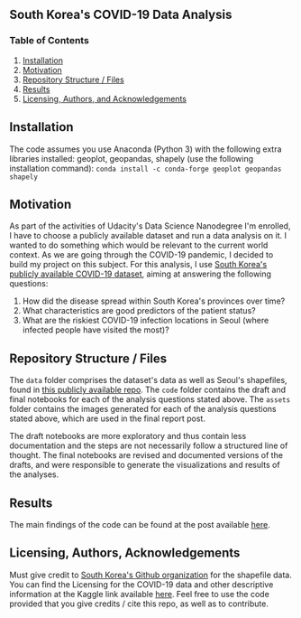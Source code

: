 ## South Korea's COVID-19 Data Analysis

### Table of Contents

1. [Installation](#installation)
2. [Motivation](#motivation)
3. [Repository Structure / Files](#files)
4. [Results](#results)
5. [Licensing, Authors, and Acknowledgements](#licensing)

## Installation <a name="installation"></a>

The code assumes you use Anaconda (Python 3) with the following extra libraries installed: geoplot, geopandas, shapely (use the following installation command): `conda install -c conda-forge geoplot geopandas shapely`

## Motivation<a name="motivation"></a>

As part of the activities of Udacity's Data Science Nanodegree I'm enrolled, I have to choose a publicly available dataset and run a data analysis on it. I wanted to do something which would be relevant to the current world context. As we are going through the COVID-19 pandemic, I decided to build my project on this subject. For this analysis, I use [South Korea's publicly available COVID-19 dataset](https://www.kaggle.com/kimjihoo/coronavirusdataset), aiming at answering the following questions:

1. How did the disease spread within South Korea's provinces over time?
2. What characteristics are good predictors of the patient status?
3. What are the riskiest COVID-19 infection locations in Seoul (where infected people have visited the most)?

## Repository Structure / Files <a name="files"></a>

The `data` folder comprises the dataset's data as well as Seoul's shapefiles, found in [this publicly available repo](https://github.com/southkorea/seoul-maps). The `code` folder contains the draft and final notebooks for each of the analysis questions stated above. The `assets` folder contains the images generated for each of the analysis questions stated above, which are used in the final report post.

The draft notebooks are more exploratory and thus contain less documentation and the steps are not necessarily follow a structured line of thought. The final notebooks are revised and documented versions of the drafts, and were responsible to generate the visualizations and results of the analyses.

## Results<a name="results"></a>

The main findings of the code can be found at the post available [here]().

## Licensing, Authors, Acknowledgements<a name="licensing"></a>

Must give credit to [South Korea's Github organization](https://github.com/southkorea) for the shapefile data. You can find the Licensing for the COVID-19 data and other descriptive information at the Kaggle link available [here](https://www.kaggle.com/kimjihoo/coronavirusdataset). Feel free to use the code provided that you give credits / cite this repo, as well as to contribute.
